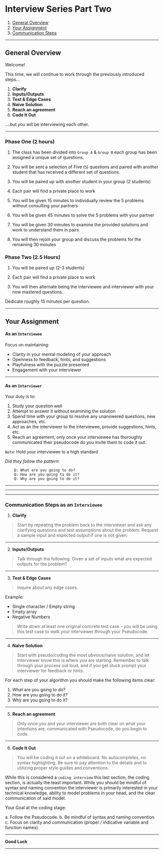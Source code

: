 # Interview Series Part Two


1. [General Overview](#general-overview)
2. [Your Assignment](#your-assignment)
3. [Communication Steps ](#communication-steps )

<hr>

## General Overview


Welcome! 

This time, we will continue to work through the previously introduced steps... 

1. **Clarify** 
2. **Inputs/Outputs** 
3. **Test & Edge Cases** 
4. **Naive Solution**
5. **Reach an agreement**
6. **Code It Out**


....but you will be interviewing each other. 
<hr>

### Phase One (2 hours)

1. The class has been divided into `Group A` & `Group B` each group has been assigned a unique set of questions. 

2. You will be sent a selection of Five (`5`) questions and paired with another student that has received a different set of questions. 

3. You will be paired up with another student in your group (2 students) 

4. Each pair will find a private place to work

5. You will be given 15 minutes to individually review the 5 problems without consulting your partners 

6. You will be given 45 minutes to solve the 5 problems with your partner

7. You will be given 30 minutes to examine the provided solutions and work to understand them in pairs

8. You will then rejoin your group and discuss the problems for the remaining 30 minutes  

### Phase Two (2.5 Hours)

1. You will be paired up (2-3 students) 

2. Each pair will find a private place to work

3. You will then alternate being the interviewee and interviewer with your now mastered questions.

Dedicate roughly 15 minutes per question.

<hr>

## Your Assignment

#### As an `Interviewee`

Focus on maintaining:

* Clarity in your mental modeling of your approach
* Openness to feedback, hints, and suggestions
* Playfulness with the puzzle presented
* Engagement with your interviewer


<hr>

#### As an `Interviewer`

Your duty is to: 

1. Study your question well
2. Attempt to answer it without examining the solution
3. Spend time with your group to resolve any unanswered questions, new approaches, etc.
4. Act as an the interviewer to the interviewee, provide suggestions, hints, etc.
6. Reach an agreement; only once your interviewee has thoroughly communicated their pseudocode do you invite them to code it out. 

`Note`: 
Hold your interviewee to a high standard

*Did they follow the pattern*:

```
	Q: What are you going to do? 
	Q: How are you going to do it? 
	Q: Why are you going to do it? 

```

<hr>
<hr>
<hr>

### Communication Steps as an `Interviewee`


1. **Clarify** 

> Start by repeating the problem back to the interviewer and ask any clarifying questions and test assumptions about the problem. Request a sample input and expected output if one is not given. 

<hr>  

2. **Inputs/Outputs** 

> Talk through the following: Given a set of inputs what are expected outputs for the problem? 

<hr>  

3. **Test & Edge Cases** 

> Inquire about any edge cases. 

Example: 

* Single character / Empty string
* Empty array
* Negative Numbers

>Write down at least one original concrete test case - you will be using this test case to walk your interviewer through your Pseudocode. 

<hr>  

4. **Naive Solution**

>Start with pseudo/coding the most obvious/naive solution, and let interviewer know this is where you are starting. Remember to talk through your process out loud, and if you get stuck prompt your interviewer for feedback or hints.

For each step of your algorithm you should make the following items clear: 

1. What are you going to do?
2. How are you going to do it? 
3. Why are you going to do it? 


<hr>  

5. **Reach an agreement**

> Only once you and your interviewer are both clear on what your intentions are, communicated with Pseudocode, do you begin to code. 

<hr>  

6. **Code It Out** 

> You will be coding it out on a whiteboard. No autocompletes, no syntax highlighting. Be sure to pay attention to the details and to utilizing proper style guides and conventions. 

While this is considered a `coding interview` this last section, the coding section, is actually the least important. While you should be mindful of syntax and naming convention the interviewer is primarily interested in your technical knowledge, ability to model problems in your head, and the clear communication of said model. 

Your Goal at the coding stage: 

a. Follow the Pseudocode.
b. Be mindful of syntax and naming convention.
c. Focus on clarity and communication (proper / indicative variable and function names).


<hr>

**Good Luck**


<hr>

